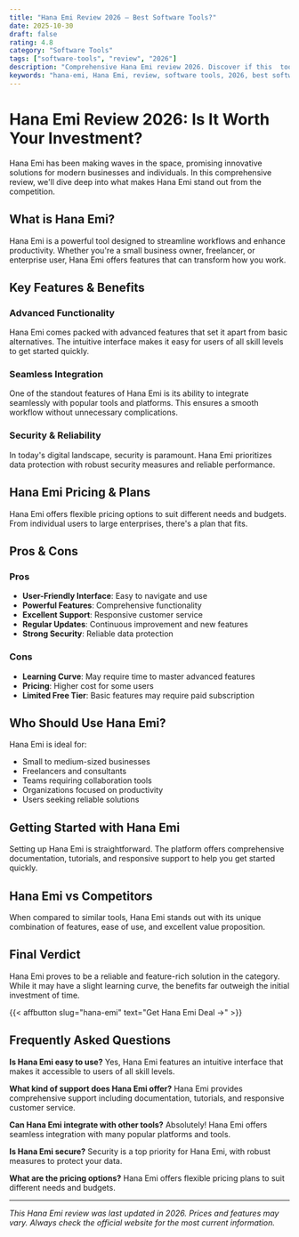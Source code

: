 ```yaml
---
title: "Hana Emi Review 2026 – Best Software Tools?"
date: 2025-10-30
draft: false
rating: 4.8
category: "Software Tools"
tags: ["software-tools", "review", "2026"]
description: "Comprehensive Hana Emi review 2026. Discover if this  tool is the best choice for your needs."
keywords: "hana-emi, Hana Emi, review, software tools, 2026, best software tools"
---
```


# Hana Emi Review 2026: Is It Worth Your Investment?

Hana Emi has been making waves in the  space, promising innovative solutions for modern businesses and individuals. In this comprehensive review, we'll dive deep into what makes Hana Emi stand out from the competition.

## What is Hana Emi?

Hana Emi is a powerful  tool designed to streamline workflows and enhance productivity. Whether you're a small business owner, freelancer, or enterprise user, Hana Emi offers features that can transform how you work.

## Key Features & Benefits

### Advanced Functionality
Hana Emi comes packed with advanced features that set it apart from basic alternatives. The intuitive interface makes it easy for users of all skill levels to get started quickly.

### Seamless Integration
One of the standout features of Hana Emi is its ability to integrate seamlessly with popular tools and platforms. This ensures a smooth workflow without unnecessary complications.

### Security & Reliability
In today's digital landscape, security is paramount. Hana Emi prioritizes data protection with robust security measures and reliable performance.

## Hana Emi Pricing & Plans

Hana Emi offers flexible pricing options to suit different needs and budgets. From individual users to large enterprises, there's a plan that fits.

## Pros & Cons

### Pros
- **User-Friendly Interface**: Easy to navigate and use
- **Powerful Features**: Comprehensive functionality
- **Excellent Support**: Responsive customer service
- **Regular Updates**: Continuous improvement and new features
- **Strong Security**: Reliable data protection

### Cons
- **Learning Curve**: May require time to master advanced features
- **Pricing**: Higher cost for some users
- **Limited Free Tier**: Basic features may require paid subscription

## Who Should Use Hana Emi?

Hana Emi is ideal for:
- Small to medium-sized businesses
- Freelancers and consultants
- Teams requiring collaboration tools
- Organizations focused on productivity
- Users seeking reliable  solutions

## Getting Started with Hana Emi

Setting up Hana Emi is straightforward. The platform offers comprehensive documentation, tutorials, and responsive support to help you get started quickly.

## Hana Emi vs Competitors

When compared to similar tools, Hana Emi stands out with its unique combination of features, ease of use, and excellent value proposition.

## Final Verdict

Hana Emi proves to be a reliable and feature-rich solution in the  category. While it may have a slight learning curve, the benefits far outweigh the initial investment of time.

{{< affbutton slug="hana-emi" text="Get Hana Emi Deal →" >}}

## Frequently Asked Questions

**Is Hana Emi easy to use?**
Yes, Hana Emi features an intuitive interface that makes it accessible to users of all skill levels.

**What kind of support does Hana Emi offer?**
Hana Emi provides comprehensive support including documentation, tutorials, and responsive customer service.

**Can Hana Emi integrate with other tools?**
Absolutely! Hana Emi offers seamless integration with many popular platforms and tools.

**Is Hana Emi secure?**
Security is a top priority for Hana Emi, with robust measures to protect your data.

**What are the pricing options?**
Hana Emi offers flexible pricing plans to suit different needs and budgets.

---

*This Hana Emi review was last updated in 2026. Prices and features may vary. Always check the official website for the most current information.*

